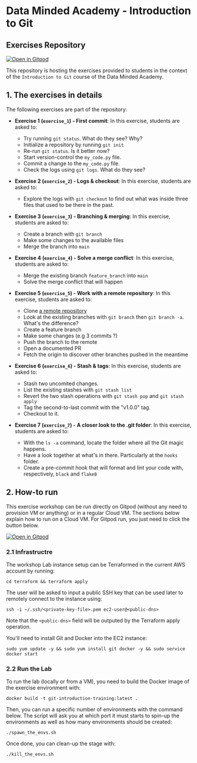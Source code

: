 # Data Minded Academy - Introduction to Git
## Exercises Repository

[![Open in Gitpod](https://gitpod.io/button/open-in-gitpod.svg)](https://gitpod.io/#https://github.com/dernat71/dataminded_git_exercises)

This repository is hosting the exercises provided to students in the context of the `Introduction to Git` course of the Data Minded Academy.

## 1. The exercises in details

The following exercises are part of the repository:

* **Exercise 1 (`exercise_1`) - First commit**: In this exercise, students are asked to:
    * Try running `git status`. What do they see? Why?
    * Initialize a repository by running `git init`
    * Re-run `git status`. Is it better now?
    * Start version-control the `my_code.py` file.
    * Commit a change to the `my_code.py` file.
    * Check the logs using `git logs`. What do they see?

* **Exercise 2 (`exercise_2`) - Logs & checkout**: In this exercise, students are asked to:
    * Explore the logs with `git checkout` to find out what was inside three files that used to be there in the past.

* **Exercise 3 (`exercise_3`) - Branching & merging**: In this exercise, students are asked to:
    * Create a branch with `git branch`
    * Make some changes to the available files
    * Merge the branch into `main`

* **Exercise 4 (`exercise_4`) - Solve a merge conflict**: In this exercise, students are asked to:
    * Merge the existing branch `feature_branch` into `main`
    * Solve the merge conflict that will happen

* **Exercise 5 (`exercise_5`) - Work with a remote repository**: In this exercise, students are asked to:
    * Clone [a remote repository](https://github.com/dernat71/dataminded_git_repo)
    * Look at the existing branches with `git branch` then `git branch -a`. What's the difference?
    * Create a feature branch
    * Make some changes (e.g 3 commits ?)
    * Push the branch to the remote
    * Open a documented PR
    * Fetch the origin to discover other branches pushed in the meantime

* **Exercise 6 (`exercise_6`) - Stash & tags**: In this exercise, students are asked to:
    * Stash two uncomited changes.
    * List the existing stashes with `git stash list`
    * Revert the two stash operations with `git stash pop` and `git stash apply`
    * Tag the second-to-last commit with the "v1.0.0" tag.
    * Checkout to it.

* **Exercise 7 (`exercise_7`) - A closer look to the .git folder**: In this exercise, students are asked to:
    * With the `ls -a` command, locate the folder where all the Git magic happens.
    * Have a look together at what's in there. Particularly at the `hooks` folder.
    * Create a pre-commit hook that will format and lint your code with, respectively, `black` and `flake8`

## 2. How-to run

This exercise workshop can be run directly on Gitpod (without any need to provision VM or anything) or in a regular Cloud VM. The sections below explain how to run on a Cloud VM. For Gitpod run, you just need to click the button below.

[![Open in Gitpod](https://gitpod.io/button/open-in-gitpod.svg)](https://gitpod.io/#https://github.com/dernat71/dataminded_git_exercises)

### 2.1 Infrastructre

The workshop Lab instance setup can be Terraformed in the current AWS account by running:
```
cd terraform && terraform apply  
```

The user will be asked to input a public SSH key that can be used later to remotely connect to the instance using:
```
ssh -i ~/.ssh/<private-key-file>.pem ec2-user@<public-dns>
```
Note that the `<public-dns>` field will be outputed by the Terraform apply operation.

You'll need to install Git and Docker into the EC2 instance:
```
sudo yum update -y && sudo yum install git docker -y && sudo service docker start
```

### 2.2 Run the Lab

To run the lab (locally or from a VM), you need to build the Docker image of the exercise environment with:
```
docker build -t git-introduction-training:latest .
```

Then, you can run a specific number of environments with the command below. The script will ask you at which port it must starts to spin-up the environments as well as how many environments should be created: 
```
./spawn_the_envs.sh
```

Once done, you can clean-up the stage with:
```
./kill_the_envs.sh
```